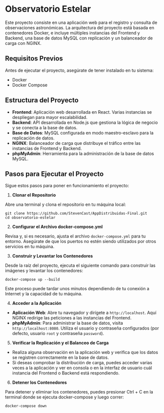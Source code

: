 # Observatorio Estelar
Este proyecto consiste en una aplicación web para el registro y consulta de observaciones astronómicas. La arquitectura del proyecto está basada en contenedores Docker, e incluye múltiples instancias del Frontend y Backend, una base de datos MySQL con replicación y un balanceador de carga con NGINX.

## Requisitos Previos 
Antes de ejecutar el proyecto, asegúrate de tener instalado en tu sistema:
- Docker
- Docker Compose

## Estructura del Proyecto
- **Frontend**: Aplicación web desarrollada en React. Varias instancias se despliegan para mayor escalabilidad.
- **Backend**: API desarrollada en Node.js que gestiona la lógica de negocio y se conecta a la base de datos.
- **Base de Datos**: MySQL configurada en modo maestro-esclavo para la replicación de datos.
- **NGINX**: Balanceador de carga que distribuye el tráfico entre las instancias de Frontend y Backend.
- **phpMyAdmin**: Herramienta para la administración de la base de datos MySQL.


## Pasos para Ejecutar el Proyecto
Sigue estos pasos para poner en funcionamiento el proyecto:
1. **Clonar el Repositorio**

Abre una terminal y clona el repositorio en tu máquina local:
```
git clone https://github.com/StevenCast/AppDistribuidas-Final.git
cd observatorio-estelar
```

2. **Configurar el Archivo docker-compose.yml**

Revisa y, si es necesario, ajusta el archivo `docker-compose.yml` para tu entorno. Asegúrate de que los puertos no estén siendo utilizados por otros servicios en tu máquina.

3. **Construir y Levantar los Contenedores**

Desde la raíz del proyecto, ejecuta el siguiente comando para construir las imágenes y levantar los contenedores:
```
docker-compose up --build
```
Este proceso puede tardar unos minutos dependiendo de tu conexión a Internet y la capacidad de tu máquina.

4. **Acceder a la Aplicación**

- **Aplicación Web**: Abre tu navegador y dirígete a `http://localhost`. Aquí NGINX redirige las peticiones a las instancias del Frontend.
- **phpMyAdmin**: Para administrar la base de datos, visita `http://localhost:8080`. Utiliza el usuario y contraseña configurados (por defecto, usuario `root` y contraseña `password`).

5. **Verificar la Replicación y el Balanceo de Carga**

- Realiza alguna observación en la aplicación web y verifica que los datos se registren correctamente en la base de datos.
- Si deseas comprobar la distribución de carga, puedes acceder varias veces a la aplicación y ver en consola o en la interfaz de usuario cuál instancia del Frontend o Backend está respondiendo.

6. **Detener los Contenedores**

Para detener y eliminar los contenedores, puedes presionar Ctrl + C en la terminal donde se ejecuta docker-compose y luego correr:

```
docker-compose down
```
